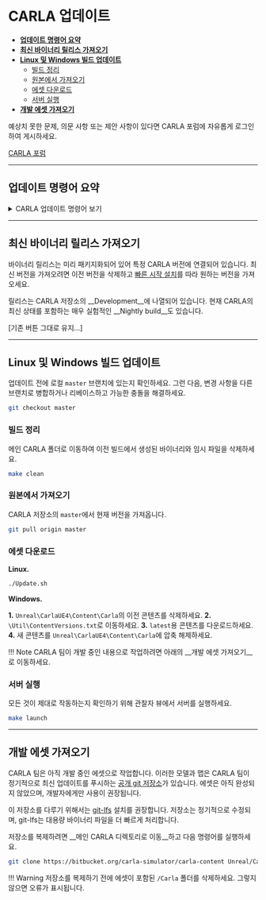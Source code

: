 # CARLA 업데이트

*   [__업데이트 명령어 요약__](#update-commands-summary)
*   [__최신 바이너리 릴리스 가져오기__](#get-latest-binary-release)
*   [__Linux 및 Windows 빌드 업데이트__](#update-linux-and-windows-build)
	*   [빌드 정리](#clean-the-build)
	*   [원본에서 가져오기](#pull-from-origin)
	*   [에셋 다운로드](#download-the-assets)
	*   [서버 실행](#launch-the-server)
*   [__개발 에셋 가져오기__](#get-development-assets)

예상치 못한 문제, 의문 사항 또는 제안 사항이 있다면 CARLA 포럼에 자유롭게 로그인하여 게시하세요.

<div class="build-buttons">
<p>
<a href="https://github.com/carla-simulator/carla/discussions/" target="_blank" class="btn btn-neutral" title="최신 CARLA 릴리스로 이동">
CARLA 포럼</a>
</p>
</div>

---
## 업데이트 명령어 요약

<details>
<summary> CARLA 업데이트 명령어 보기</summary>

```sh
# CARLA 패키지 릴리스 업데이트.
#   1. 현재 버전 삭제.
#   2. 빠른 시작 설치를 따라 원하는 버전을 가져오기.


# Linux 빌드 업데이트.
git checkout master
make clean
git pull origin master
./Update.sh


# Windows 빌드 업데이트.
git checkout master
make clean
git pull origin master
#   `Unreal\CarlaUE4\Content\Carla`의 내용을 삭제.
#   `\Util\ContentVersions.txt`로 이동.
#   최신 콘텐츠 다운로드.
#   새 콘텐츠를 `Unreal\CarlaUE4\Content\Carla`에 압축 해제.


# 개발 에셋 가져오기.
#   이전 에셋이 포함된 `/Carla` 폴더 삭제.
#   메인 carla 폴더로 이동.
git clone https://bitbucket.org/carla-simulator/carla-content Unreal/CarlaUE4/Content/Carla

```
</details>

---
## 최신 바이너리 릴리스 가져오기

바이너리 릴리스는 미리 패키지화되어 있어 특정 CARLA 버전에 연결되어 있습니다. 최신 버전을 가져오려면 이전 버전을 삭제하고 [빠른 시작 설치](start_quickstart.md)를 따라 원하는 버전을 가져오세요.

릴리스는 CARLA 저장소의 __Development__에 나열되어 있습니다. 현재 CARLA의 최신 상태를 포함하는 매우 실험적인 __Nightly build__도 있습니다.

<div class="build-buttons">
[기존 버튼 그대로 유지...]
</div>

---
## Linux 및 Windows 빌드 업데이트

업데이트 전에 로컬 `master` 브랜치에 있는지 확인하세요. 그런 다음, 변경 사항을 다른 브랜치로 병합하거나 리베이스하고 가능한 충돌을 해결하세요.

```sh
git checkout master
```

### 빌드 정리

메인 CARLA 폴더로 이동하여 이전 빌드에서 생성된 바이너리와 임시 파일을 삭제하세요.
```sh
make clean
```

### 원본에서 가져오기

CARLA 저장소의 `master`에서 현재 버전을 가져옵니다.
```sh
git pull origin master
```

### 에셋 다운로드

__Linux.__
```sh
./Update.sh
```

__Windows.__

__1.__ `Unreal\CarlaUE4\Content\Carla`의 이전 콘텐츠를 삭제하세요.
__2.__ `\Util\ContentVersions.txt`로 이동하세요.
__3.__ `latest`용 콘텐츠를 다운로드하세요.
__4.__ 새 콘텐츠를 `Unreal\CarlaUE4\Content\Carla`에 압축 해제하세요.

!!! Note
    CARLA 팀이 개발 중인 내용으로 작업하려면 아래의 __개발 에셋 가져오기__로 이동하세요.

### 서버 실행

모든 것이 제대로 작동하는지 확인하기 위해 관찰자 뷰에서 서버를 실행하세요.

```sh
make launch
```

---
## 개발 에셋 가져오기

CARLA 팀은 아직 개발 중인 에셋으로 작업합니다. 이러한 모델과 맵은 CARLA 팀이 정기적으로 최신 업데이트를 푸시하는 [공개 git 저장소][contentrepolink]가 있습니다. 에셋은 아직 완성되지 않았으며, 개발자에게만 사용이 권장됩니다.

이 저장소를 다루기 위해서는 [git-lfs][gitlfslink] 설치를 권장합니다. 저장소는 정기적으로 수정되며, git-lfs는 대용량 바이너리 파일을 더 빠르게 처리합니다.

저장소를 복제하려면 __메인 CARLA 디렉토리로 이동__하고 다음 명령어를 실행하세요.

```sh
git clone https://bitbucket.org/carla-simulator/carla-content Unreal/CarlaUE4/Content/Carla
```

!!! Warning
    저장소를 복제하기 전에 에셋이 포함된 `/Carla` 폴더를 삭제하세요. 그렇지 않으면 오류가 표시됩니다.

[contentrepolink]: https://bitbucket.org/carla-simulator/carla-content
[gitlfslink]: https://github.com/git-lfs/git-lfs/wiki/Installation